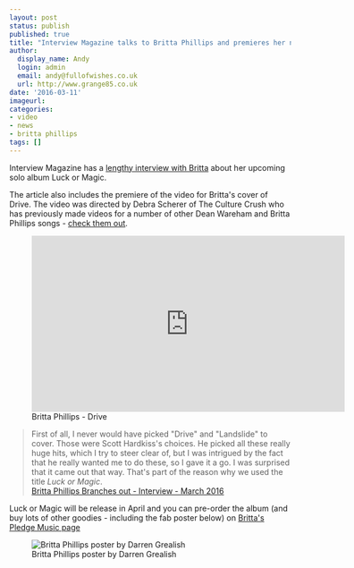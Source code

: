 ```yaml
---
layout: post
status: publish
published: true
title: "Interview Magazine talks to Britta Phillips and premieres her new video"
author:
  display_name: Andy
  login: admin
  email: andy@fullofwishes.co.uk
  url: http://www.grange85.co.uk
date: '2016-03-11'
imageurl:
categories:
- video
- news
- britta phillips
tags: []
---
```

<p class="lead">Interview Magazine has a <a href="http://www.interviewmagazine.com/music/britta-phillips#_">lengthy interview with Britta</a> about her upcoming solo album Luck or Magic.</p>

<p>The article also includes the premiere of the video for Britta's cover of Drive. The video was directed by Debra Scherer of The Culture Crush who has previously made videos for a number of other Dean Wareham and Britta Phillips songs - <a href="http://www.theculturecrush.com/video/">check them out</a>.</p>
<figure class="caption aligncenter"><iframe width="560" height="315" src="https://www.youtube-nocookie.com/embed/G7vyQKZP4y4" frameborder="0" allowfullscreen></iframe><figcaption class="caption-text">Britta Phillips - Drive</figcaption></figure>

<blockquote>
 First of all, I never would have picked "Drive" and "Landslide" to cover. Those were Scott Hardkiss's choices. He picked all these really huge hits, which I try to steer clear of, but I was intrigued by the fact that he really wanted me to do these, so I gave it a go. I was surprised that it came out that way. That's part of the reason why we used the title <i>Luck or Magic</i>.
<footer><a href="http://www.interviewmagazine.com/music/britta-phillips#_">Britta Phillips Branches out - Interview - March 2016</a></footer>
</blockquote>

<p>Luck or Magic will be release in April and you can pre-order the album (and buy lots of other goodies - including the fab poster below) on <a href="http://www.pledgemusic.com/projects/brittaphillips/">Britta's Pledge Music page</a></p>
<figure class="caption aligncenter"><img src="https://media.fullofwishes.co.uk/07-dean_and_britta/pictures/britta-phillips-solo-poster-darren-grealish.jpg" alt="Britta Phillips poster by Darren Grealish" /><figcaption class="caption-text">Britta Phillips poster by Darren Grealish</figcaption></figure>
